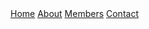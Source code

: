 <!-- Navigation (Stays on Top) -->
<div class="w3-top w3-bar w3-black">
<a href="#home" class="w3-bar-item w3-button">Home</a>
<a href="#about" class="w3-bar-item w3-button">About</a>
<a href="#members" class="w3-bar-item w3-button">Members</a>
<a href="#contact" class="w3-bar-item w3-button">Contact</a>
</div>
